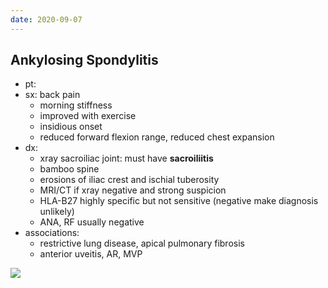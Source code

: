```yaml
---
date: 2020-09-07
---
```


## Ankylosing Spondylitis

<!-- ankylosing spondylitis sx, dx, other manifestation -->

- pt:
- sx: back pain
	- morning stiffness
	- improved with exercise
	- insidious onset
	- reduced forward flexion range, reduced chest expansion
- dx:
	- xray sacroiliac joint: must have **sacroiliitis**
	- bamboo spine
	- erosions of iliac crest and ischial tuberosity
	- MRI/CT if xray negative and strong suspicion
	- HLA-B27 highly specific but not sensitive (negative make diagnosis unlikely)
	- ANA, RF usually negative
- associations:
	- restrictive lung disease, apical pulmonary fibrosis
	- anterior uveitis, AR, MVP

![](https://photos.thisispiggy.com/file/wikiFiles/20200908203454_14.png)
